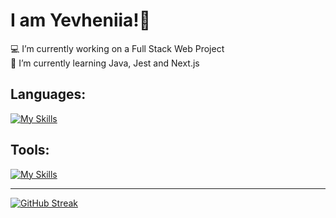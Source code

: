 # I am Yevheniia!👋
💻 I’m currently working on a Full Stack Web Project<br>📖 I’m currently learning Java, Jest and Next.js<br>

## Languages:
[![My Skills](https://skillicons.dev/icons?i=html,css,js,java,materialui,mongodb,nodejs,express,react,tailwind)](https://skillicons.dev)

## Tools:
[![My Skills](https://skillicons.dev/icons?i=git,postman,vite,vscode,idea,atom)](https://skillicons.dev)


---

[![GitHub Streak](https://streak-stats.demolab.com?user=YevheniiaSimaka&theme=gotham&hide_border=true)](https://git.io/streak-stats)

